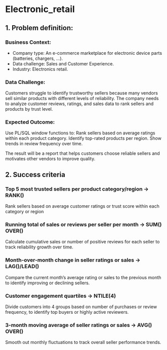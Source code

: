 # Electronic_retail

## 1. Problem definition:
### Business Context:
- Company type: An e-commerce marketplace for electronic device parts (batteries, chargers, ...).
- Data challenge: Sales and Customer Experience.
- Industry: Electronics retail.
### Data Challenge:
Customers struggle to identify trustworthy sellers because many vendors sell similar products with different levels of reliability.
The company needs to analyze customer reviews, ratings, and sales data to rank sellers and products by trust level.
### Expected Outcome:
Use PL/SQL window functions to:
Rank sellers based on average ratings within each product category.
Identify top-rated products per region.
Show trends in review frequency over time.

The result will be a report that helps customers choose reliable sellers and motivates other vendors to improve quality.

## 2. Success criteria

### Top 5 most trusted sellers per product category/region → RANK()
Rank sellers based on average customer ratings or trust score within each category or region

### Running total of sales or reviews per seller per month → SUM() OVER()
Calculate cumulative sales or number of positive reviews for each seller to track reliability growth over time.

### Month-over-month change in seller ratings or sales → LAG()/LEAD()
Compare the current month’s average rating or sales to the previous month to identify improving or declining sellers.

### Customer engagement quartiles → NTILE(4)
Divide customers into 4 groups based on number of purchases or review frequency, to identify top buyers or highly active reviewers.

### 3-month moving average of seller ratings or sales → AVG() OVER()
Smooth out monthly fluctuations to track overall seller performance trends.






